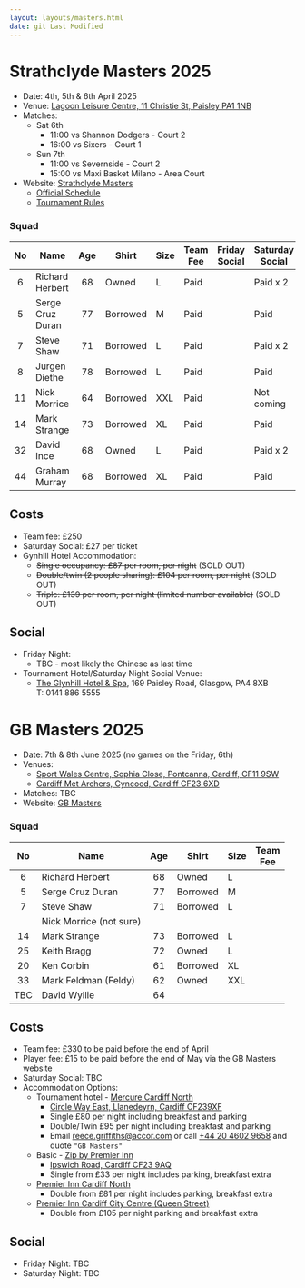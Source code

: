 ```yaml
---
layout: layouts/masters.html
date: git Last Modified
---
```


# Strathclyde Masters 2025

* Date: 4th, 5th & 6th April 2025
* Venue: [Lagoon Leisure Centre, 11 Christie St, Paisley PA1 1NB](https://maps.app.goo.gl/fEurPCja5Ng6CEDH9)
* Matches:
  * Sat 6th
    * 11:00 vs Shannon Dodgers - Court 2
    * 16:00 vs Sixers - Court 1
  * Sun 7th
    * 11:00 vs Severnside - Court 2
    * 15:00 vs Maxi Basket Milano - Area Court
* Website: [Strathclyde Masters](https://www.strathclydemasters.com)
  * [Official Schedule](/masters/Masters%20Fixtures%202025%20V2.pdf)
  * [Tournament Rules](/masters/Tournament%20Rules%202025.pdf)

###  Squad

| No | Name | Age | Shirt | Size | Team<br>Fee | Friday<br>Social | Saturday<br>Social
| :-: | - | :-: | - | - | - | - | -
| 6 | Richard Herbert | 68 | Owned | L | Paid |  | Paid x 2
| 5 | Serge Cruz Duran | 77 | Borrowed | M | Paid | | Paid
| 7 | Steve Shaw | 71 | Borrowed | L | Paid | | Paid x 2
| 8 | Jurgen Diethe | 78 | Borrowed | L | Paid | | Paid
| 11 | Nick Morrice | 64 | Borrowed | XXL | Paid | | Not coming
| 14 | Mark Strange | 73 | Borrowed | XL | Paid | | Paid
| 32 | David Ince | 68 | Owned | L | Paid | | Paid x 2
| 44 | Graham Murray | 68 | Borrowed | XL | Paid | | Paid

## Costs

* Team fee: £250
* Saturday Social: £27 per ticket
* Gynhill Hotel Accommodation:
  * ~~Single occupancy: £87 per room, per night~~ (SOLD OUT)
  * ~~Double/twin (2 people sharing): £104 per room, per night~~ (SOLD OUT)
  * ~~Triple: £139 per room, per night (limited number available)~~ (SOLD OUT)

## Social

* Friday Night:
  * TBC - most likely the Chinese as last time
* Tournament Hotel/Saturday Night Social Venue:
  * [The Glynhill Hotel & Spa](https://www.glynhill.com), 169 Paisley Road, Glasgow, PA4 8XB<br>
  T: 0141 886 5555

# GB Masters 2025

* Date: 7th & 8th June 2025 (no games on the Friday, 6th)
* Venues:
  * [Sport Wales Centre, Sophia Close, Pontcanna, Cardiff, CF11 9SW](https://maps.app.goo.gl/ja3EGsePM4VYdg9e7)
  * [Cardiff Met Archers, Cyncoed, Cardiff CF23 6XD](https://maps.app.goo.gl/dP53Q1e6tPU2iMkz9)
* Matches: TBC
* Website: [GB Masters](https://gbmasters.org)

###  Squad

| No | Name | Age | Shirt | Size | Team<br>Fee
| :-: | - | :-: | - | - | -
| 6 | Richard Herbert | 68 | Owned | L
| 5 | Serge Cruz Duran | 77 | Borrowed | M
| 7 | Steve Shaw | 71 | Borrowed | L
|  | Nick Morrice (not sure) |  |
| 14 | Mark Strange | 73 | Borrowed | L
| 25 | Keith Bragg | 72 | Owned | L
| 20 | Ken Corbin | 61 | Borrowed | XL
| 33 | Mark Feldman (Feldy) | 62 | Owned | XXL
| TBC | David Wyllie | 64 |  |

## Costs

* Team fee: £330 to be paid before the end of April
* Player fee: £15 to be paid before the end of May via the GB Masters website
* Saturday Social: TBC
* Accommodation Options:
  * Tournament hotel - [Mercure Cardiff North](https://all.accor.com/hotel/B539/index.en.shtml)
    * [Circle Way East, Llanedeyrn, Cardiff CF239XF](https://maps.app.goo.gl/bxEHkzqvVAj162C67)
    * Single £80 per night including breakfast and parking
    * Double/Twin £95 per night including breakfast and parking
    * Email <a href="mailto:reece.griffiths@accor.com">reece.griffiths@accor.com</a> or call <a href="tel:+44 20 4602 9658">+44 20 4602 9658</a> and quote `"GB Masters"`
  * Basic - [Zip by Premier Inn](https://www.premierinn.com/gb/en/hotels/wales/glamorgan/cardiff/zip-cardiff.html)
    * [Ipswich Road, Cardiff CF23 9AQ](https://maps.app.goo.gl/uaECMjsB8k6Btuq59)
    * Single from £33 per night includes parking, breakfast extra
  * [Premier Inn Cardiff North](https://www.premierinn.com/gb/en/hotels/wales/glamorgan/cardiff/cardiff-north.html)
    * Double from £81 per night includes parking, breakfast extra
  * [Premier Inn Cardiff City Centre (Queen Street)](https://www.premierinn.com/gb/en/hotels/wales/glamorgan/cardiff/cardiff-city-centre-queen-street.html)
    * Double from £105 per night parking and breakfast extra

## Social

* Friday Night: TBC
* Saturday Night: TBC
